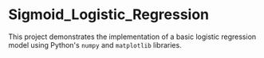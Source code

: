 # Sigmoid_Logistic_Regression
This project demonstrates the implementation of a basic logistic regression model using Python's `numpy` and `matplotlib` libraries.
